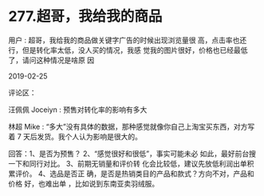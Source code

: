 # 277.超哥，我给我的商品

用户 : 超哥，我给我的商品做关键字广告的时候出现浏览量很 高，点击率也还行，但是转化率太低，没人买的情况，我感 觉我的图片很好，价格也已经最低了，请问这种情况是啥原 因

2019-02-25

评论区：

汪佩佩 Joceiyn : 预售对转化率的影响有多大

林超 Mike : “多大”没有具体的数据，那种感觉就像你自己上淘宝买东西，对方写着 7 天后发货。我个人认为影响是很大的。

回答：1、是否为预售？ 2、“感觉很好和很低”，事实可能未必 如此，最好前台搜一下和同行对比。 3、前期无销量和评价转 化会比较低，建议先放低利润出单积累评价。 4、选品是否正 确，是否是热销类目的产品和款式？方向不对，产品和价格 好，也难出单 ，比如说到东南亚卖羽绒服。